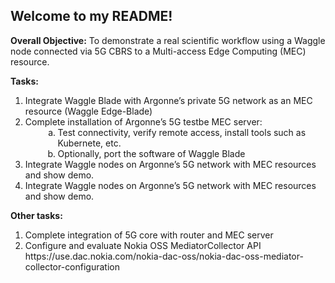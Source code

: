 Welcome to my README!
----------------------


<b>Overall Objective:</b> To demonstrate a real scientific workflow using a Waggle node connected via 5G CBRS to a Multi-access Edge Computing (MEC) resource.

<b>Tasks:</b>

<ol>
 <li>Integrate Waggle Blade with Argonne’s private 5G network as an MEC resource (Waggle Edge-Blade)</li>
 <li>Complete installation of Argonne’s 5G testbe MEC server:
 <ol style="list-style-type: lower-alpha; padding-bottom: 0;">
  <li style="margin-left:2em">Test connectivity, verify remote access, install tools such as Kubernete, etc.</li>
  <li style="margin-left:2em; padding-bottom: 0;">Optionally, port the software of Waggle Blade</li>
 </ol>
 </li>
 <li>Integrate Waggle nodes on Argonne’s 5G network with MEC resources and show demo.</li>
 <li>Integrate Waggle nodes on Argonne’s 5G network with MEC resources and show demo.</li>
</ol>


<b>Other tasks:</b>
<ol>
<li>Complete integration of 5G core with router and MEC server</li>

<li>Configure and evaluate Nokia OSS MediatorCollector API https://use.dac.nokia.com/nokia-dac-oss/nokia-dac-oss-mediator-collector-configuration</li>
</ol>
